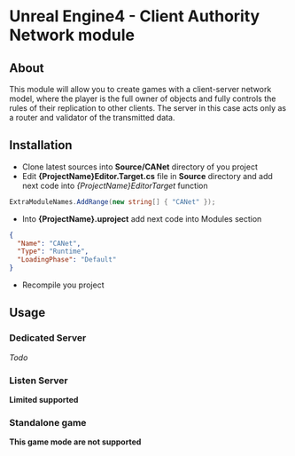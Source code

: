 # Unreal Engine4 - Client Authority Network module

## About
This module will allow you to create games with a client-server network model, where the player is the full owner of objects and fully controls the rules of their replication to other clients. The server in this case acts only as a router and validator of the transmitted data.

## Installation
- Clone latest sources into **Source/CANet** directory of you project
- Edit **{ProjectName}Editor.Target.cs** file in **Source** directory and add next code into *{ProjectName}EditorTarget* function
```c#
ExtraModuleNames.AddRange(new string[] { "CANet" });
```
- Into **{ProjectName}.uproject** add next code into Modules section
```json
{
  "Name": "CANet",
  "Type": "Runtime",
  "LoadingPhase": "Default"
}
```
- Recompile you project

## Usage
### Dedicated Server
*Todo*

### Listen Server
**Limited supported**

### Standalone game
**This game mode are not supported**

